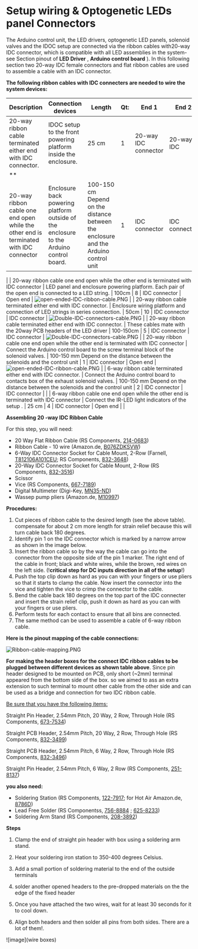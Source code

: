 # **Setup wiring & Optogenetic LEDs panel Connectors**

The Arduino control unit, the LED drivers, optogenetic LED panels, solenoid valves and the IDOC setup  are connected via the ribbon cables with20-way IDC connector, which is compatible with all LED assemblies in the system- see Section pinout of **LED Driver** , **Arduino control board** ).  In this following section two 20-way IDC female connectors and  flat ribbon cables are used to assemble a cable with an IDC connector. 

 

**The following ribbon cables with IDC connecters are needed to wire the system devices:**

| Description                              | Connection  devices                      | Length                                   | Qt:  | End  1                | End  2         | Image                                    |
| ---------------------------------------- | ---------------------------------------- | ---------------------------------------- | ---- | --------------------- | -------------- | ---------------------------------------- |
| 20-way  ribbon cable terminated either  end with IDC connector. | IDOC  setup to the front powering platform inside the enclosure. | 25 cm                                    | 1    | 20-way IDC  connector | 20-way IDC     | **![Double-IDC-connectors-cable.PNG](assets/Images/Double-IDC-connectors-cable.PNG)
** |
| 20-way  ribbon cable one end open while the other end is terminated with IDC connector | Enclosure  back powering platform outside of the enclosure to the Arduino control board. | 100-150  cm  Depend  on the distance between the enclosure and the Arduino control unit | 1    | IDC  connector        | IDC  connector | ![Double-IDC-connectors-cable.PNG](assets/Images/Double-IDC-connectors-cable.PNG)
 |
| 20-way  ribbon cable one end open while the other end is terminated with IDC connector | LED  panel and enclosure powering platform.  Each  pair of the open end is connected to a LED string. | 100cm                                    | 8    | IDC  connector        | Open  end      | ![open-ended-IDC-ribbon-cable.PNG](assets/Images/open-ended-IDC-ribbon-cable.PNG)
 |
| 20-way  ribbon cable terminated either  end with IDC connector. | Enclosure  wiring platform and connection of LED strings in series connection. | 50cm                                     | 10   | IDC  connector        | IDC  connector | ![Double-IDC-connectors-cable.PNG](assets/Images/Double-IDC-connectors-cable.PNG)
 |
| 20-way  ribbon cable terminated either  end with IDC connector. | These cables mate with the 20way PCB headers  of the LED driver | 100-150cm                                | 5    | IDC  connector        | IDC  connector | ![Double-IDC-connectors-cable.PNG](assets/Images/Double-IDC-connectors-cable.PNG)
 |
| 20-way  ribbon cable one end open while the other end is terminated with IDC connector | Connect  the Arduino control board to the screw terminal block of the solenoid valves. | 100-150  mm  Depend  on the distance between the solenoids and the control unit | 1    | IDC  connector        | Open  end      | ![open-ended-IDC-ribbon-cable.PNG](assets/Images/open-ended-IDC-ribbon-cable.PNG)
 |
| 6-way  ribbon cable terminated either  end with IDC connector. | Connect  the Arduino control board to contacts box of the exhaust solenoid valves. | 100-150  mm  Depend  on the distance between the solenoids and the control unit | 2    | IDC  connector        | IDC  connector |                                          |
| 6-way  ribbon cable one end open while the other end is terminated with IDC connector | Connect  the IR-LED light indicators of the setup . | 25 cm                                    | 4    | IDC  connector        | Open  end      |                                          |

 

**Assembling 20 -way IDC Ribbon Cable** 

For this step, you will need:

- 20 Way Flat Ribbon Cable (RS Components, [214-0683](https://benl.rs-online.com/web/p/flat-ribbon-cable/2140683))
- Ribbon Cable - 10 wire  (Amazon.de, [B076ZDKSVW](https://www.amazon.nl/Platte-kabelband-Bestomz-IDC-kabel-regenboog/dp/B076ZDKSVW/))
- 6-Way IDC Connector Socket for Cable Mount, 2-Row (Farnell, [T812106A101CEU](https://be.farnell.com/amphenol/t812106a101ceu/socket-idc-s-relief-2-54mm-6way/dp/2215245); RS Components, [832-3648](https://benl.rs-online.com/web/p/idc-connectors/8323648/))
- 20-Way IDC Connector Socket for Cable Mount, 2-Row (RS Components, [832-3516](https://benl.rs-online.com/web/p/idc-connectors/8323516))
- Scissor
- Vice (RS Components, [667-7189](https://benl.rs-online.com/web/p/products/6677189/))
- Digital Multimeter (Digi-Key, [MN35-ND](https://www.digikey.be/product-detail/en/flir-extech/MN35/MN35-ND/7322804))
- Wassep pump pliers (Amazon.de, [M10997](https://www.amazon.nl/KNIPEX-Krimptang-240-97-22/dp/B004LY28J2/))




**Procedures:**

1. Cut pieces of ribbon cable to the desired length (see the above table). compensate for about 2 cm more length for strain relief because this will turn cable back 180 degrees.
2. Identify pin 1 on the IDC connector which is marked by a narrow arrow as shown in the image below.
3. Insert the ribbon cable so by the way the cable can go into the connector from the opposite side of the pin 1 marker. The right end of the cable in front; black and white wires, while the brown, red wires on the left side. (!**critical step for DC inputs direction in all of the setup**!)
4. Push the top clip down as hard as you can with your fingers or use pliers so that it starts to clamp the cable. Now insert the connector into the vice and tighten the vice to crimp the connector to the cable.
5. Bend the cable back 180 degrees on the top part of the IDC connecter and insert the strain relief clip, push it down as hard as you can with your fingers or use pliers.
6. Perform tests for each contact to ensure that all bins are connected.
7. The same method can be used to assemble a cable of 6-way ribbon cable.




**Here is the pinout mapping of the cable connections:**





![Ribbon-cable-mapping.PNG](assets/Images/Ribbon-cable-mapping.PNG)






**For making the header boxes for the connect IDC ribbon cables to be plugged between different devices as shown table above**. Since pin header designed to be mounted on PCB, only short (~2mm) terminal appeared  from the bottom side of the box. so we aimed to ass an extra extension to such terminal to mount other cable from the other side and can be used as a bridge and connection for two IDC ribbon cable.

<u>Be sure that you have the following items:</u>



Straight Pin Header, 2.54mm Pitch, 20 Way, 2 Row, Through Hole (RS Components, [673-7534](https://benl.rs-online.com/web/p/pcb-headers/6737534/))

Straight PCB Header, 2.54mm Pitch, 20 Way, 2 Row, Through Hole (RS Components, [832-3499](https://benl.rs-online.com/web/p/pcb-headers/8323499/))

Straight PCB Header, 2.54mm Pitch, 6 Way, 2 Row, Through Hole (RS Components, [832-3496](https://benl.rs-online.com/web/p/pcb-headers/8323496/))

Straight Pin Header, 2.54mm Pitch, 6 Way, 2 Row (RS Components, [251-8137](https://benl.rs-online.com/web/p/pcb-headers/2518137))

**you also need:** 

- Soldering Station (RS Components, [122-7917](https://benl.rs-online.com/web/p/soldering-stations/1227917); for Hot Air Amazon.de, [8786D](https://www.amazon.de/-/en/Soldering-Desoldering-Temperature-Adjustable-Conversion/dp/B08C51QRH5/))
- Lead Free Solder (RS Componentss, [756-8884](https://benl.rs-online.com/web/p/solder/7568884) ; [625-8233](https://benl.rs-online.com/web/p/solder/6258233))
- Soldering Arm Stand (RS Components, [208-3892](https://benl.rs-online.com/web/p/soldering-accessories/2083892))




**Steps**

1. Clamp the end of straight pin header with box using a soldering arm stand. 

2. Heat your soldering iron station to 350-400 degrees Celsius.
3. Add a small portion of soldering material to the end of the outside terminals
4. solder another opened headers to the pre-dropped materials on the the edge of the fixed header
5. Once you have attached the two wires, wait for at least 30 seconds for it to cool down. 
6. Align both headers and then solder all pins  from both sides. There are a lot of them!. 



![image](wire boxes)